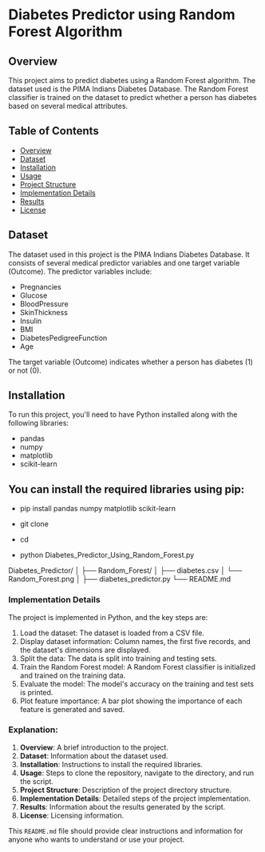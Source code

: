 # Diabetes Predictor using Random Forest Algorithm

## Overview
This project aims to predict diabetes using a Random Forest algorithm. The dataset used is the PIMA Indians Diabetes Database. The Random Forest classifier is trained on the dataset to predict whether a person has diabetes based on several medical attributes.

## Table of Contents
- [Overview](#overview)
- [Dataset](#dataset)
- [Installation](#installation)
- [Usage](#usage)
- [Project Structure](#project-structure)
- [Implementation Details](#implementation-details)
- [Results](#results)
- [License](#license)

## Dataset
The dataset used in this project is the PIMA Indians Diabetes Database. It consists of several medical predictor variables and one target variable (Outcome). The predictor variables include:
- Pregnancies
- Glucose
- BloodPressure
- SkinThickness
- Insulin
- BMI
- DiabetesPedigreeFunction
- Age

The target variable (Outcome) indicates whether a person has diabetes (1) or not (0).

## Installation
To run this project, you'll need to have Python installed along with the following libraries:
- pandas
- numpy
- matplotlib
- scikit-learn

## You can install the required libraries using pip:

- pip install pandas numpy matplotlib scikit-learn

- git clone <repository-url>
- cd <project-directory>
- python Diabetes_Predictor_Using_Random_Forest.py


Diabetes_Predictor/
│
├── Random_Forest/
│   ├── diabetes.csv
│   └── Random_Forest.png
│
├── diabetes_predictor.py
└── README.md

### Implementation Details
The project is implemented in Python, and the key steps are:

1. Load the dataset: The dataset is loaded from a CSV file.
2. Display dataset information: Column names, the first five records, and the dataset's dimensions are displayed.
3. Split the data: The data is split into training and testing sets.
4. Train the Random Forest model: A Random Forest classifier is initialized and trained on the training data.
5. Evaluate the model: The model's accuracy on the training and test sets is printed.
6. Plot feature importance: A bar plot showing the importance of each feature is generated and saved.

### Explanation:
1. **Overview**: A brief introduction to the project.
2. **Dataset**: Information about the dataset used.
3. **Installation**: Instructions to install the required libraries.
4. **Usage**: Steps to clone the repository, navigate to the directory, and run the script.
5. **Project Structure**: Description of the project directory structure.
6. **Implementation Details**: Detailed steps of the project implementation.
7. **Results**: Information about the results generated by the script.
8. **License**: Licensing information.

This `README.md` file should provide clear instructions and information for anyone who wants to understand or use your project.
